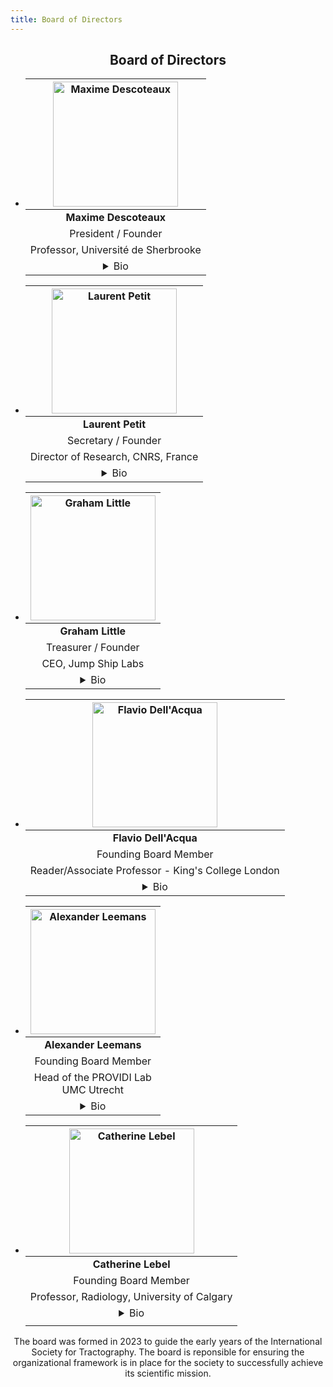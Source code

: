 ```yaml
---
title: Board of Directors
---
```


<section class="features">
<div class="container">
<center>
<h2>Board of Directors</h2>

<ul class="grid people">
    <li>
        <div class="box">
<center>

|<center><img src="/uploads/photos/avatars/Max_tractoball.png" alt="Maxime Descoteaux"  height="auto" width=200 ></center>|
|:----:|
|<b>Maxime Descoteaux</b>|
|President / Founder|
|Professor, Université de Sherbrooke|
|<details> <summary> Bio </summary><div>Maxime Descoteaux, PhD, is a full Professor in Computer Science since 2009 at the Université de Sherbrooke, Canada.  He is the founder of the <a href="https://scil.usherbrooke.ca/">Sherbrooke Connectivity Imaging Laboratory</a> and member of the College of the Royal Society of Canada. His research aims to develop novel tractography algorithms, validate them, and translate them to clinical applications.</div></details>|

</center>
</div>
</li>
    <li>
        <div class="box">
<center>

|<center><img src="/uploads/photos/avatars/Laurent_tractoball.png" alt="Laurent Petit"  height="auto" width=200 ></center>|
|:----:|
|<b>Laurent Petit</b>|
|Secretary / Founder|
|Director of Research, CNRS, France|
|<details> <summary> Bio </summary> <div> Laurent Petit joined CNRS in 1998, where he currently holds the position of Research Director within the Neurofunctional Imaging Group at the Institute of Neurodegenerative Diseases (CNRS CEA University of Bordeaux, France). His research program focuses on neuroanatomy and developing innovative strategies for studying the anatomy of the human brain's white matter using diffusion imaging and tractography combined with ex vivo microscopic dissection data. </div> </details>|

</center>
</div>
</li>
    <li>
        <div class="box">
<center>

|<center><img src="/uploads/photos/avatars/Graham_tractoball.png" alt="Graham Little"  height="auto" width=200 ></center>|
|:----:|
|<b>Graham Little</b>|
|Treasurer / Founder|
|CEO, Jump Ship Labs|
|<details> <summary> Bio </summary> <div>Graham Little, PhD, is CEO at <a href="https://scil.usherbrooke.ca/">Jump Ship Labs</a>, a co-founder of the International Society for Tractography (IST) and a NSERC postdoctoral fellow at the Université de Sherbrooke, Canada. Graham is interested in non-traditional methods for accelerating research. With the IST, Graham is framing the operational and organizational aspects of the society, to help it grow into a society that “gets things done” and truly facilitates international collaboration.  </div></details>|

</center>
</div>
</li>
    <li>
        <div class="box">
<center>

|<center><img src="/uploads/photos/avatars/Flavio_tractoball.png" alt="Flavio Dell'Acqua"  height="auto" width=200 ></center>|
|:----:|
|<b>Flavio Dell'Acqua</b>|
|Founding Board Member|
|Reader/Associate Professor - King's College London|
|<details> <summary> Bio </summary> <div> Flavio Dell'Acqua is a Reader (Associate Professor) in Translational Neuroimaging at King's College London and co-founder of the NatBrainLab. His research interest focuses on the development and application of advanced diffusion imaging methods to study the organisation and integrity of human brain connections during normal development and in the presence of neurological or psychiatric disorders. </div> </details>|

</center>
</div>
</li>
    <li>
        <div class="box">
<center>

|<center><img src="/uploads/photos/avatars/Alex_tractoball.png" alt="Alexander Leemans"  height="auto" width=200 ></center>|
|:----:|
|<b>Alexander Leemans</b>|
|Founding Board Member|d
|Head of the PROVIDI Lab<br>UMC Utrecht|
|<details> <summary> Bio </summary> <div> Alexander Leemans holds a tenured faculty position as Associate Professor at the Image Sciences Institute (ISI), University Medical Center Utrecht, the Netherlands. His current research interests include modeling, processing, visualizing and analyzing diffusion MRI data for investigating microstructural and architectural tissue organization. He currently heads the PROVIDI Lab and is the developer of ExploreDTI, a graphical toolbox for investigating diffusion MRI data. </div></details>|

</center>
</div>
</li>
    <li>
        <div class="box">
<center>

|<center><img src="/uploads/photos/avatars/Catherine_tractoball.png" alt="Catherine Lebel"  height="auto" width=200 ></center>|
|:----:|
|<b>Catherine Lebel</b>|
|Founding Board Member|
|Professor, Radiology, University of Calgary|
|<details> <summary> Bio </summary> <div> Catherine Lebel is a Professor of Radiology at the University of Calgary and a Canada Research Chair in Pediatric Neuroimaging. She leads the Child Brain & Mental Health Program at the Alberta Children’s Hospital Research Institute and is a member of the Hotchkiss Brain Institute. Her research uses MRI to study how brain structure and function change with age in typical children and those with neurodevelopmental disorders, including fetal alcohol spectrum disorder and learning disabilities.
 </div></details>|

</center>
</div>
</li>

</ul>

The board was formed in 2023 to guide the early years of the International Society for Tractography. The board is reponsible for ensuring the organizational framework is in place for the society to successfully achieve its scientific mission.

</center>
</div>
</section>
